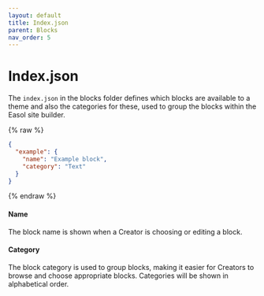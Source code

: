 ```yaml
---
layout: default
title: Index.json
parent: Blocks
nav_order: 5
---
```


# Index.json

The `index.json` in the blocks folder defines which blocks are available to a theme and also the categories for these, used to group the blocks within the Easol site builder.

{% raw %}
```json
{
  "example": {
    "name": "Example block",
    "category": "Text"
  }
}
```
{% endraw %}

#### Name
The block name is shown when a Creator is choosing or editing a block.

#### Category
The block category is used to group blocks, making it easier for Creators to browse and choose appropriate blocks. Categories will be shown in alphabetical order.